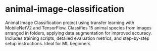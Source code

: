 # animal-image-classification
Animal Image Classification project using transfer learning with MobileNetV2 and TensorFlow. Classifies 15 animal species from images arranged in folders, applying data augmentation for improved accuracy. Includes training scripts, detailed evaluation metrics, and step-by-step setup instructions. Ideal for ML beginners.
